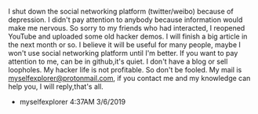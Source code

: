 I shut down the social networking platform (twitter/weibo) because of depression.
I didn't pay attention to anybody because information would make me nervous.
So sorry to my friends who had interacted,
I reopened YouTube and uploaded some old hacker demos.
I will finish a big article in the next month or so.
I believe it will be useful for many people,
maybe I won't use social networking platform until I'm better.
If you want to pay attention to me,
can be in github,it's quiet.
I don't have a blog or sell loopholes.
My hacker life is not profitable.
So don't be fooled.
My mail is myselfexplorer@protonmail.com,
if you contact me and my knowledge can help you,
I will reply,that's all.

- myselfexplorer 4:37AM 3/6/2019
